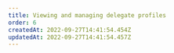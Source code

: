 ```yaml
---
title: Viewing and managing delegate profiles
order: 6
createdAt: 2022-09-27T14:41:54.454Z
updatedAt: 2022-09-27T14:41:54.457Z
---
```

